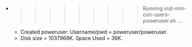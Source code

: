 * >>>>>>>>> Running inst-min-con-users-poweruser.sh ...
  * Created poweruser: Username/pwd = poweruser/poweruser.
  * Disk size = 1037968K. Space Used = 36K.

